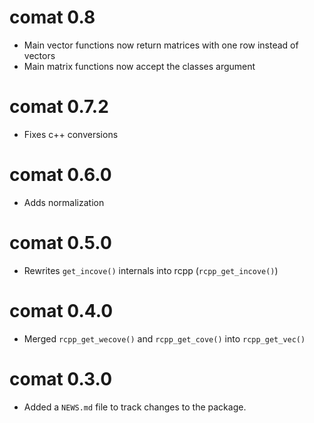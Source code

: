# comat 0.8

* Main vector functions now return matrices with one row instead of vectors
* Main matrix functions now accept the classes argument

# comat 0.7.2

* Fixes c++ conversions

# comat 0.6.0

* Adds normalization

# comat 0.5.0

* Rewrites `get_incove()` internals into rcpp (`rcpp_get_incove()`)

# comat 0.4.0

* Merged `rcpp_get_wecove()` and `rcpp_get_cove()` into `rcpp_get_vec()`

# comat 0.3.0

* Added a `NEWS.md` file to track changes to the package.
